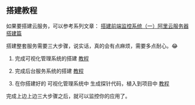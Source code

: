 ## 搭建教程

如果要搭建云服务，可以参考系列文章： [搭建前端监控系统（一）阿里云服务器搭建篇](https://www.cnblogs.com/warm-stranger/p/8837784.html)

搭建整套服务需要三大步骤，说实话，真的会有点麻烦，需要多点耐心。😂

1. 完成可视化管理系统的搭建 [教程](https://github.com/a597873885/webfunny-admin)

2. 完成后台服务系统的搭建 [教程](https://github.com/a597873885/webfunny-servers)

3. 在你搭建好的 可视化管理系统中 生成探针代码，植入到项目中 [教程](http://www.webfunny.cn/webfunny/createProject)

完成上边上边三大步骤之后，就可以监控你的应用了。
